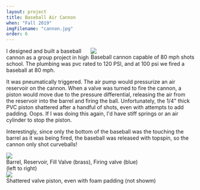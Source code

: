 ```yaml
---
layout: project
title: Baseball Air Cannon
when: "Fall 2019"
imgFilename: "cannon.jpg"
order: 6
---
```


<div class="imgCptnBox" style="float:right">
<img src="{{ "assets/images/cannon.jpg" | relative_url }}" class="articleImgMain">
<figcaption class="articleCaption">Baseball cannon capable of 80 mph shots</figcaption>
</div>

I designed and built a baseball cannon as a group project in high school. The plumbing was pvc rated to 120 PSI, and at 100 psi we fired a baseball at 80 mph.

It was pneumatically triggered. The air pump would pressurize an air reservoir on the cannon. When a valve was turned to fire the cannon, a piston would move due to the pressure differential, releasing the air from the reservoir into the barrel and firing the ball. Unfortunately, the 1/4" thick PVC piston shattered after a handful of shots, even with attempts to add padding. Oops. If I was doing this again, I'd have stiff springs or an air cylinder to stop the piston. 

Interestingly, since only the bottom of the baseball was the touching the barrel as it was being fired, the baseball was released with topspin, so the cannon only shot curveballs!

<div class="imgCptnBox" style="flex-direction:row; float:none">

<div class="imgCptnBox" style="float: none;">
<img src="{{ "assets/images/cannon2.png" | relative_url }}" class="articleImgMain">
<figcaption class="articleCaption">Barrel, Reservoir, Fill Valve (brass), Firing valve (blue)<br>(left to right)</figcaption>
</div>

<div class="imgCptnBox" style="float: none;">
<img src="{{ "assets/images/valve.jpg" | relative_url }}" class="articleImgMain">
<figcaption class="articleCaption">Shattered valve piston, even with foam padding (not showm)</figcaption>
</div>

</div>